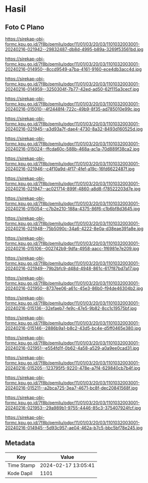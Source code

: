 # Hasil

## Foto C Plano

https://sirekap-obj-formc.kpu.go.id/7f8b/pemilu/pdpr/11/01/03/20/03/1101032003001-20240216-021942--29832487-db8d-4995-b89a-3269f53561bd.jpg

https://sirekap-obj-formc.kpu.go.id/7f8b/pemilu/pdpr/11/01/03/20/03/1101032003001-20240216-014950--8ccd9549-a7ba-4161-9160-ece4db3acc4d.jpg

https://sirekap-obj-formc.kpu.go.id/7f8b/pemilu/pdpr/11/01/03/20/03/1101032003001-20240216-014959--3250304f-7b77-42ed-ad50-62f115a3cecf.jpg

https://sirekap-obj-formc.kpu.go.id/7f8b/pemilu/pdpr/11/01/03/20/03/1101032003001-20240216-015010--4f2448f4-722c-49b9-8f35-ad785010e99c.jpg

https://sirekap-obj-formc.kpu.go.id/7f8b/pemilu/pdpr/11/01/03/20/03/1101032003001-20240216-021945--a3d93a7f-dae4-4730-8a32-8493d160525d.jpg

https://sirekap-obj-formc.kpu.go.id/7f8b/pemilu/pdpr/11/01/03/20/03/1101032003001-20240216-015024--ffcda60c-588b-468a-ac1a-70d889f38ca2.jpg

https://sirekap-obj-formc.kpu.go.id/7f8b/pemilu/pdpr/11/01/03/20/03/1101032003001-20240216-021946--c4f10a9d-4f17-4fef-a19c-16fd6622487f.jpg

https://sirekap-obj-formc.kpu.go.id/7f8b/pemilu/pdpr/11/01/03/20/03/1101032003001-20240216-021947--ac021714-899f-4860-a8d8-f78522203d7e.jpg

https://sirekap-obj-formc.kpu.go.id/7f8b/pemilu/pdpr/11/01/03/20/03/1101032003001-20240216-015054--c7b2e210-188a-4375-86f6-c1b6bf8d3645.jpg

https://sirekap-obj-formc.kpu.go.id/7f8b/pemilu/pdpr/11/01/03/20/03/1101032003001-20240216-021948--75b5090c-34a6-4222-8e0a-d38eae391a8e.jpg

https://sirekap-obj-formc.kpu.go.id/7f8b/pemilu/pdpr/11/01/03/20/03/1101032003001-20240216-015106--002742b9-9dfa-4958-aacc-1f6981e7e209.jpg

https://sirekap-obj-formc.kpu.go.id/7f8b/pemilu/pdpr/11/01/03/20/03/1101032003001-20240216-021949--79b2bfc9-d48d-4948-861c-617f87bd7a17.jpg

https://sirekap-obj-formc.kpu.go.id/7f8b/pemilu/pdpr/11/01/03/20/03/1101032003001-20240216-021950--8737ee06-a61c-45e3-86b0-f94de46304b2.jpg

https://sirekap-obj-formc.kpu.go.id/7f8b/pemilu/pdpr/11/01/03/20/03/1101032003001-20240216-015136--32efaeb7-fe9c-47e5-9b82-8cc1c19575bf.jpg

https://sirekap-obj-formc.kpu.go.id/7f8b/pemilu/pdpr/11/01/03/20/03/1101032003001-20240216-015146--2886b9a1-b8c2-43d5-bc4e-d5ff0465e380.jpg

https://sirekap-obj-formc.kpu.go.id/7f8b/pemilu/pdpr/11/01/03/20/03/1101032003001-20240216-021951--e554fd1f-0b62-4a58-a529-a0a9ee0cad31.jpg

https://sirekap-obj-formc.kpu.go.id/7f8b/pemilu/pdpr/11/01/03/20/03/1101032003001-20240216-015205--123795f5-9220-478e-a7f4-629840cb7b4f.jpg

https://sirekap-obj-formc.kpu.go.id/7f8b/pemilu/pdpr/11/01/03/20/03/1101032003001-20240216-015211--a2bca725-3ea7-4671-bc8f-dec20841568f.jpg

https://sirekap-obj-formc.kpu.go.id/7f8b/pemilu/pdpr/11/01/03/20/03/1101032003001-20240216-021953--29a989b1-9755-4446-85c3-375407924fcf.jpg

https://sirekap-obj-formc.kpu.go.id/7f8b/pemilu/pdpr/11/01/03/20/03/1101032003001-20240216-014945--5d93c957-ae04-462a-b7c5-bbc5bf78e245.jpg


## Metadata

| Key        | Value               |
| ---------- | ------------------- |
| Time Stamp | 2024-02-17 13:05:41 |
| Kode Dapil | 1101                |



